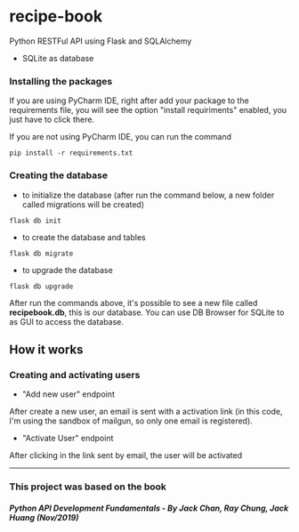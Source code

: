 # recipe-book
Python RESTFul API using Flask and SQLAlchemy

- SQLite as database

### Installing the packages
If you are using PyCharm IDE, right after add your package to the requirements file, you will see the option 
"install requiriments" enabled, you just have to click there.

If you are not using PyCharm IDE, you can run the command

```
pip install -r requirements.txt
```

### Creating the database
- to initialize the database (after run the command below, a new folder called migrations will be created)
```
flask db init
```
- to create the database and tables
```
flask db migrate
```
- to upgrade the database
```
flask db upgrade
```
After run the commands above, it's possible to see a new file called **recipebook.db**, this is our database.
You can use DB Browser for SQLite to as GUI to access the database.


## How it works
### Creating and activating users
- "Add new user" endpoint

After create a new user, an email is sent with a activation link (in this code, I'm using the sandbox of mailgun, so 
only one email is registered).

- "Activate User" endpoint

After clicking in the link sent by email, the user will be activated 

---

### This project was based on the book
##### Python API Development Fundamentals - By Jack Chan, Ray Chung, Jack Huang (Nov/2019)
